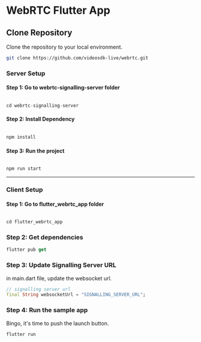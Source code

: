 # WebRTC Flutter App

## Clone Repository

Clone the repository to your local environment.

```sh
git clone https://github.com/videosdk-live/webrtc.git
```

### Server Setup

#### Step 1: Go to  webrtc-signalling-server folder

```js

cd webrtc-signalling-server

```

#### Step 2: Install Dependency

```js

npm install
```

#### Step 3: Run the project

```js

npm run start
```

---

### Client Setup

#### Step 1: Go to flutter_webrtc_app folder

```dart

cd flutter_webrtc_app
```

### Step 2: Get dependencies

```dart
flutter pub get
```

### Step 3: Update Signalling Server URL

in main.dart file, update the websocket url.

```dart
// signalling server url
final String websocketUrl = "SIGNALLING_SERVER_URL";
```

### Step 4: Run the sample app

Bingo, it's time to push the launch button.

```dart
flutter run
```
